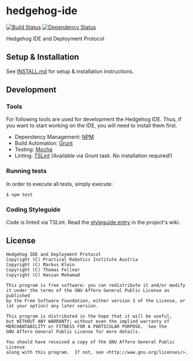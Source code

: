 # hedgehog-ide
[![Build Status](https://travis-ci.org/PRIArobotics/hedgehog-ide.svg?branch=master)](https://travis-ci.org/PRIArobotics/hedgehog-ide)
[![Dependency Status](https://david-dm.org/priarobotics/hedgehog-ide.svg)](https://david-dm.org/priarobotics/hedgehog-ide)


Hedgehog IDE and Deployment Protocol

## Setup & Installation
See [INSTALL.md](INSTALL.md) for setup & installation instructions.

## Development
### Tools
For following tools are used for development the Hedgehog IDE.
Thus, if you want to start working on the IDE, you will need to install them first.
- Dependency Management: [NPM](https://www.npmjs.com/)
- Build Automation: [Grunt](http://gruntjs.com/)
- Testing: [Mocha](http://mochajs.org/)
- Linting: [TSLint](https://palantir.github.io/tslint/) (Available via Grunt task. No installation required!)
 
### Running tests
In order to execute all tests, simply execute:
```
$ npm test
```

### Coding Styleguide
Code is linted via TSLint.
Read the [styleguide entry](https://github.com/PRIArobotics/hedgehog-ide/wiki/Styleguide) in the project's wiki.

## License
```text
Hedgehog IDE and Deployment Protocol
Copyright (C) Practical Robotics Institute Austria
Copyright (C) Markus Klein
Copyright (C) Thomas Fellner
Copyright (C) Hassan Mohamad

This program is free software: you can redistribute it and/or modify
it under the terms of the GNU Affero General Public License as published
by the Free Software Foundation, either version 3 of the License, or
(at your option) any later version.

This program is distributed in the hope that it will be useful,
but WITHOUT ANY WARRANTY; without even the implied warranty of
MERCHANTABILITY or FITNESS FOR A PARTICULAR PURPOSE.  See the
GNU Affero General Public License for more details.

You should have received a copy of the GNU Affero General Public License
along with this program.  If not, see <http://www.gnu.org/licenses/>.
```
